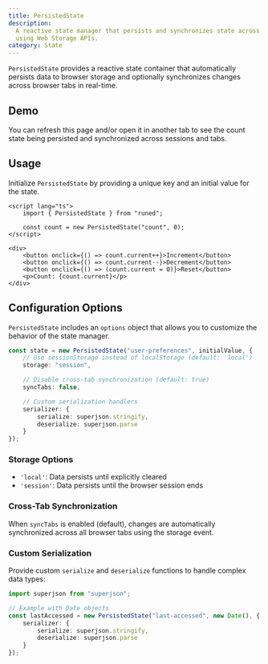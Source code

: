 ```yaml
---
title: PersistedState
description:
  A reactive state manager that persists and synchronizes state across browser sessions and tabs
  using Web Storage APIs.
category: State
---
```


<script>
import Demo from '$lib/components/demos/persisted-state.svelte';
import { Callout } from '@svecodocs/kit'
</script>

`PersistedState` provides a reactive state container that automatically persists data to browser
storage and optionally synchronizes changes across browser tabs in real-time.

## Demo

<Demo />
<Callout>
	You can refresh this page and/or open it in another tab to see the count state being persisted
	and synchronized across sessions and tabs.
</Callout>

## Usage

Initialize `PersistedState` by providing a unique key and an initial value for the state.

```svelte
<script lang="ts">
	import { PersistedState } from "runed";

	const count = new PersistedState("count", 0);
</script>

<div>
	<button onclick={() => count.current++}>Increment</button>
	<button onclick={() => count.current--}>Decrement</button>
	<button onclick={() => (count.current = 0)}>Reset</button>
	<p>Count: {count.current}</p>
</div>
```

## Configuration Options

`PersistedState` includes an `options` object that allows you to customize the behavior of the state
manager.

```ts
const state = new PersistedState("user-preferences", initialValue, {
	// Use sessionStorage instead of localStorage (default: 'local')
	storage: "session",

	// Disable cross-tab synchronization (default: true)
	syncTabs: false,

	// Custom serialization handlers
	serializer: {
		serialize: superjson.stringify,
		deserialize: superjson.parse
	}
});
```

### Storage Options

- `'local'`: Data persists until explicitly cleared
- `'session'`: Data persists until the browser session ends

### Cross-Tab Synchronization

When `syncTabs` is enabled (default), changes are automatically synchronized across all browser tabs
using the storage event.

### Custom Serialization

Provide custom `serialize` and `deserialize` functions to handle complex data types:

```ts
import superjson from "superjson";

// Example with Date objects
const lastAccessed = new PersistedState("last-accessed", new Date(), {
	serializer: {
		serialize: superjson.stringify,
		deserialize: superjson.parse
	}
});
```
